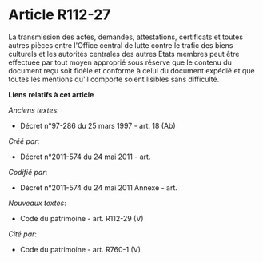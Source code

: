# Article R112-27

La transmission des actes, demandes, attestations, certificats et toutes autres pièces entre l'Office central de lutte contre
le trafic des biens culturels et les autorités centrales des autres Etats membres peut être effectuée par tout moyen
approprié sous réserve que le contenu du document reçu soit fidèle et conforme à celui du document expédié et que toutes les
mentions qu'il comporte soient lisibles sans difficulté.

**Liens relatifs à cet article**

_Anciens textes_:

  - Décret n°97-286 du 25 mars 1997 - art. 18 (Ab)

_Créé par_:

  - Décret n°2011-574 du 24 mai 2011  - art.

_Codifié par_:

  - Décret n°2011-574 du 24 mai 2011 Annexe - art.

_Nouveaux textes_:

  - Code du patrimoine - art. R112-29 (V)

_Cité par_:

  - Code du patrimoine - art. R760-1 (V)
